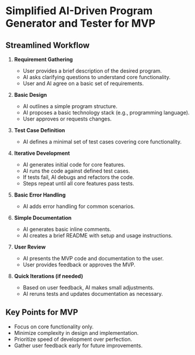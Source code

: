 # Simplified AI-Driven Program Generator and Tester for MVP
## Streamlined Workflow

1. **Requirement Gathering**
   - User provides a brief description of the desired program.
   - AI asks clarifying questions to understand core functionality.
   - User and AI agree on a basic set of requirements.

2. **Basic Design**
   - AI outlines a simple program structure.
   - AI proposes a basic technology stack (e.g., programming language).
   - User approves or requests changes.

3. **Test Case Definition**
   - AI defines a minimal set of test cases covering core functionality.

4. **Iterative Development**
   - AI generates initial code for core features.
   - AI runs the code against defined test cases.
   - If tests fail, AI debugs and refactors the code.
   - Steps repeat until all core features pass tests.

5. **Basic Error Handling**
   - AI adds error handling for common scenarios.

6. **Simple Documentation**
   - AI generates basic inline comments.
   - AI creates a brief README with setup and usage instructions.

7. **User Review**
   - AI presents the MVP code and documentation to the user.
   - User provides feedback or approves the MVP.

8. **Quick Iterations (if needed)**
   - Based on user feedback, AI makes small adjustments.
   - AI reruns tests and updates documentation as necessary.

## Key Points for MVP
- Focus on core functionality only.
- Minimize complexity in design and implementation.
- Prioritize speed of development over perfection.
- Gather user feedback early for future improvements.